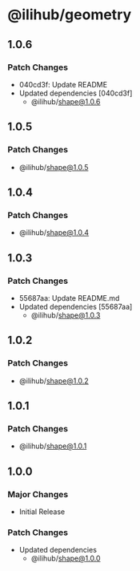 # @ilihub/geometry

## 1.0.6

### Patch Changes

- 040cd3f: Update README
- Updated dependencies [040cd3f]
  - @ilihub/shape@1.0.6

## 1.0.5

### Patch Changes

- @ilihub/shape@1.0.5

## 1.0.4

### Patch Changes

- @ilihub/shape@1.0.4

## 1.0.3

### Patch Changes

- 55687aa: Update README.md
- Updated dependencies [55687aa]
  - @ilihub/shape@1.0.3

## 1.0.2

### Patch Changes

- @ilihub/shape@1.0.2

## 1.0.1

### Patch Changes

- @ilihub/shape@1.0.1

## 1.0.0

### Major Changes

- Initial Release

### Patch Changes

- Updated dependencies
  - @ilihub/shape@1.0.0
